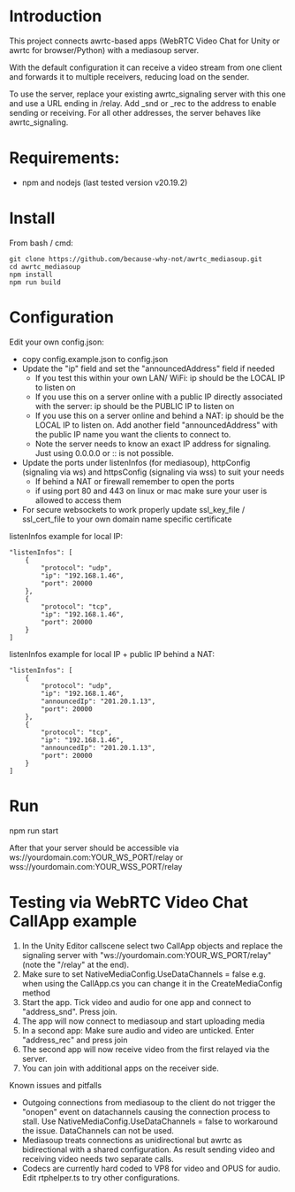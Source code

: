 # Introduction

This project connects awrtc-based apps (WebRTC Video Chat for Unity or awrtc for browser/Python) with a mediasoup server.

With the default configuration it can receive a video stream from one client and forwards it to multiple receivers, reducing load on the sender.

To use the server, replace your existing awrtc_signaling server with this one and use a URL ending in /relay.
Add _snd or _rec to the address to enable sending or receiving. For all other addresses, the server behaves like awrtc_signaling.

# Requirements:
* npm and nodejs (last tested version v20.19.2)

# Install

From bash / cmd:

    git clone https://github.com/because-why-not/awrtc_mediasoup.git
    cd awrtc_mediasoup
    npm install
    npm run build


# Configuration

Edit your own config.json:
* copy config.example.json to config.json
* Update the "ip" field and set the "announcedAddress" field if needed
  * If you test this within your own LAN/ WiFi: ip should be the LOCAL IP to listen on
  * If you use this on a server online with a public IP directly associated with the server: ip should be the PUBLIC IP to listen on
  * If you use this on a server online and behind a NAT: ip should be the LOCAL IP to listen on. Add another field "announcedAddress" with the public IP name you want the clients to connect to.
  * Note the server needs to know an exact IP address for signaling. Just using 0.0.0.0 or :: is not possible.
* Update the ports under listenInfos (for mediasoup), httpConfig (signaling via ws) and httpsConfig (signaling via wss) to suit your needs
  * If behind a NAT or firewall remember to open the ports
  * if using port 80 and 443 on linux or mac make sure your user is allowed to access them
* For secure websockets to work properly update ssl_key_file / ssl_cert_file to your own domain name specific certificate

listenInfos example for local IP:

    "listenInfos": [
        {
            "protocol": "udp",
            "ip": "192.168.1.46",
            "port": 20000
        },
        {
            "protocol": "tcp",
            "ip": "192.168.1.46",
            "port": 20000
        }
    ]

listenInfos example for local IP + public IP behind a NAT:

    "listenInfos": [
        {
            "protocol": "udp",
            "ip": "192.168.1.46",
            "announcedIp": "201.20.1.13",
            "port": 20000
        },
        {
            "protocol": "tcp",
            "ip": "192.168.1.46",
            "announcedIp": "201.20.1.13",
            "port": 20000
        }
    ]


# Run

npm run start 

After that your server should be accessible via 
ws://yourdomain.com:YOUR_WS_PORT/relay
or wss://yourdomain.com:YOUR_WSS_PORT/relay 


# Testing via WebRTC Video Chat CallApp example

1. In the Unity Editor callscene select two CallApp objects and replace the signaling server with "ws://yourdomain.com:YOUR_WS_PORT/relay" (note the "/relay" at the end). 
2. Make sure to set NativeMediaConfig.UseDataChannels = false e.g. when using the CallApp.cs you can change it in the CreateMediaConfig method
3. Start the app. Tick video and audio for one app and connect to "address_snd". Press join.
4. The app will now connect to mediasoup and start uploading media
5. In a second app: Make sure audio and video are unticked. Enter "address_rec" and press join
6. The second app will now receive video from the first relayed via the server. 
7. You can join with additional apps on the receiver side. 


Known issues and pitfalls

* Outgoing connections from mediasoup to the client do not trigger the "onopen" event on datachannels causing the connection process to stall. Use NativeMediaConfig.UseDataChannels = false to workaround the issue. DataChannels can not be used.
* Mediasoup treats connections as unidirectional but awrtc as bidirectional with a shared configuration. As result sending video and receiving video needs two separate calls.
* Codecs are currently hard coded to VP8 for video and OPUS for audio. Edit rtphelper.ts to try other configurations.
  



